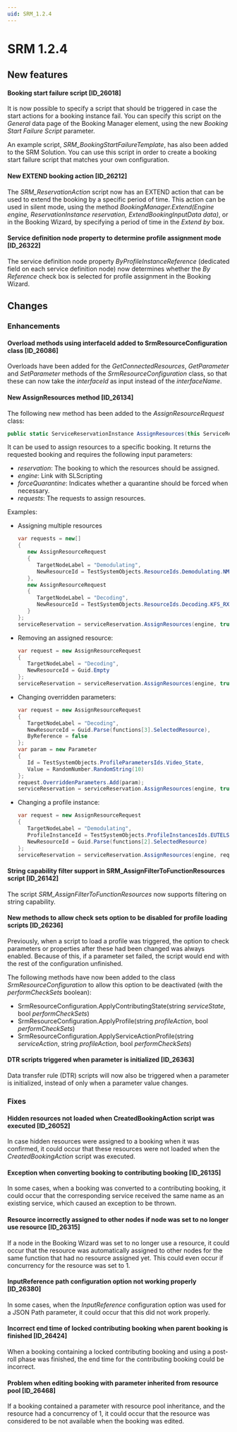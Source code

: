```yaml
---
uid: SRM_1.2.4
---
```


# SRM 1.2.4

## New features

#### Booking start failure script \[ID_26018\]

It is now possible to specify a script that should be triggered in case the start actions for a booking instance fail. You can specify this script on the *General* data page of the Booking Manager element, using the new *Booking Start Failure Script* parameter.

An example script, *SRM_BookingStartFailureTemplate*, has also been added to the SRM Solution. You can use this script in order to create a booking start failure script that matches your own configuration.

#### New EXTEND booking action \[ID_26212\]

The *SRM_ReservationAction* script now has an EXTEND action that can be used to extend the booking by a specific period of time. This action can be used in silent mode, using the method *BookingManager.Extend(Engine engine, ReservationInstance reservation, ExtendBookingInputData data)*, or in the Booking Wizard, by specifying a period of time in the *Extend by* box.

#### Service definition node property to determine profile assignment mode \[ID_26322\]

The service definition node property *ByProfileInstanceReference* (dedicated field on each service definition node) now determines whether the *By Reference* check box is selected for profile assignment in the Booking Wizard.

## Changes

### Enhancements

#### Overload methods using interfaceId added to SrmResourceConfiguration class \[ID_26086\]

Overloads have been added for the *GetConnectedResources*, *GetParameter* and *SetParameter* methods of the *SrmResourceConfiguration* class, so that these can now take the *interfaceId* as input instead of the *interfaceName*.

#### New AssignResources method \[ID_26134\]

The following new method has been added to the *AssignResourceRequest* class:

```csharp
public static ServiceReservationInstance AssignResources(this ServiceReservationInstance reservation, Engine engine, bool forceQuarantine, params AssignResourceRequest[] requests);
```

It can be used to assign resources to a specific booking. It returns the requested booking and requires the following input parameters:

- *reservation*: The booking to which the resources should be assigned.
- *engine*: Link with SLScripting
- *forceQuarantine*: Indicates whether a quarantine should be forced when necessary.
- *requests*: The requests to assign resources.

Examples:

- Assigning multiple resources

    ```csharp
    var requests = new[]
    {
       new AssignResourceRequest
       {
          TargetNodeLabel = "Demodulating",
          NewResourceId = TestSystemObjects.ResourceIds.Demodulating.NMA_NS2000_01
       },
       new AssignResourceRequest
       {
          TargetNodeLabel = "Decoding",
          NewResourceId = TestSystemObjects.ResourceIds.Decoding.KFS_RX8200_07
       }
    };
    serviceReservation = serviceReservation.AssignResources(engine, true, requests);
    ```

- Removing an assigned resource:

    ```csharp
    var request = new AssignResourceRequest
    {
       TargetNodeLabel = "Decoding",
       NewResourceId = Guid.Empty
    };
    serviceReservation = serviceReservation.AssignResources(engine, true, request);
    ```

- Changing overridden parameters:

    ```csharp
    var request = new AssignResourceRequest
    {
       TargetNodeLabel = "Decoding",
       NewResourceId = Guid.Parse(functions[3].SelectedResource),
       ByReference = false
    };
    var param = new Parameter
    {
       Id = TestSystemObjects.ProfileParametersIds.Video_State,
       Value = RandomNumber.RandomString(10)
    };
    request.OverriddenParameters.Add(param);
    serviceReservation = serviceReservation.AssignResources(engine, true, request);
    ```

- Changing a profile instance:

    ```csharp
    var request = new AssignResourceRequest
    {
       TargetNodeLabel = "Demodulating",
       ProfileInstanceId = TestSystemObjects.ProfileInstancesIds.EUTELSAT_07A_A03_NS3,
       NewResourceId = Guid.Parse(functions[2].SelectedResource)
    };
    serviceReservation = serviceReservation.AssignResources(engine, request);
    ```

#### String capability filter support in SRM_AssignFilterToFunctionResources script \[ID_26142\]

The script *SRM_AssignFilterToFunctionResources* now supports filtering on string capability.

#### New methods to allow check sets option to be disabled for profile loading scripts \[ID_26236\]

Previously, when a script to load a profile was triggered, the option to check parameters or properties after these had been changed was always enabled. Because of this, if a parameter set failed, the script would end with the rest of the configuration unfinished.

The following methods have now been added to the class *SrmResourceConfiguration* to allow this option to be deactivated (with the *performCheckSets* boolean):

- SrmResourceConfiguration.ApplyContributingState(string *serviceState*, bool *performCheckSets*)
- SrmResourceConfiguration.ApplyProfile(string *profileAction*, bool *performCheckSets*)
- SrmResourceConfiguration.ApplyServiceActionProfile(string *serviceAction*, string *profileAction*, bool *performCheckSets*)

#### DTR scripts triggered when parameter is initialized \[ID_26363\]

Data transfer rule (DTR) scripts will now also be triggered when a parameter is initialized, instead of only when a parameter value changes.

### Fixes

#### Hidden resources not loaded when CreatedBookingAction script was executed \[ID_26052\]

In case hidden resources were assigned to a booking when it was confirmed, it could occur that these resources were not loaded when the *CreatedBookingAction* script was executed.

#### Exception when converting booking to contributing booking \[ID_26135\]

In some cases, when a booking was converted to a contributing booking, it could occur that the corresponding service received the same name as an existing service, which caused an exception to be thrown.

#### Resource incorrectly assigned to other nodes if node was set to no longer use resource \[ID_26315\]

If a node in the Booking Wizard was set to no longer use a resource, it could occur that the resource was automatically assigned to other nodes for the same function that had no resource assigned yet. This could even occur if concurrency for the resource was set to 1.

#### InputReference path configuration option not working properly \[ID_26380\]

In some cases, when the *InputReference* configuration option was used for a JSON Path parameter, it could occur that this did not work properly.

#### Incorrect end time of locked contributing booking when parent booking is finished \[ID_26424\]

When a booking containing a locked contributing booking and using a post-roll phase was finished, the end time for the contributing booking could be incorrect.

#### Problem when editing booking with parameter inherited from resource pool \[ID_26468\]

If a booking contained a parameter with resource pool inheritance, and the resource had a concurrency of 1, it could occur that the resource was considered to be not available when the booking was edited.
